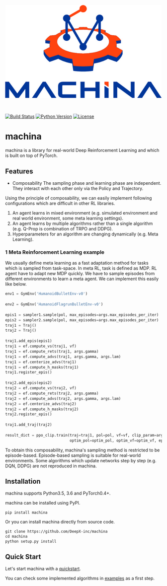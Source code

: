 <div align="center"><img src="assets/machina_logo.jpg" width="800"/></div>

<br />
<br />

[![Build Status](https://travis-ci.com/DeepX-inc/machina.svg?token=xZEqXwSaqc7xZ2saWZa2&branch=master)](https://travis-ci.com/DeepX-inc/machina)
[![Python Version](https://img.shields.io/pypi/pyversions/Django.svg)](https://github.com/DeepX-inc/machina)
[![License](https://img.shields.io/badge/license-MIT-blue.svg)](https://github.com/DeepX-inc/machina/blob/master/LICENSE)

# machina

machina is a library for real-world Deep Reinforcement Learning and which is built on top of PyTorch.

## Features
+ Composability
  The sampling phase and learning phase are independent. They interact with each other only via the Policy and Trajectory.

Using the principle of composability, we can easily implement following configurations which are difficult in other RL libraries.
1. An agent learns in mixed environment (e.g. simulated environment and real world environment, some meta learning settings).
2. An agent learns by multiple algorithms rather than a single algorithm (e.g. Q-Prop is combination of TRPO and DDPG).
3. Hyperparameters for an algorithm are changing dynamically (e.g. Meta Learning).

### 1 Meta Reinforcement Learning example
We usually define meta learning as a fast adaptation method for tasks which is sampled from task-space.
In meta RL, task is defined as MDP.
RL agent have to adapt new MDP quickly.
We have to sample episodes from different environments to learn a meta agent.
We can implement this easily like below.

```python:run_mixed_env.py
env1 = GymEnv('HumanoidBulletEnv-v0')

env2 = GymEnv('HumanoidFlagrunBulletEnv-v0')

epis1 = sampler1.sample(pol, max_episodes=args.max_episodes_per_iter)
epis2 = sampler2.sample(pol, max_episodes=args.max_episodes_per_iter)
traj1 = Traj()
traj2 = Traj()

traj1.add_epis(epis1)
traj1 = ef.compute_vs(traj1, vf)
traj1 = ef.compute_rets(traj1, args.gamma)
traj1 = ef.compute_advs(traj1, args.gamma, args.lam)
traj1 = ef.centerize_advs(traj1)
traj1 = ef.compute_h_masks(traj1)
traj1.register_epis()

traj2.add_epis(epis2)
traj2 = ef.compute_vs(traj2, vf)
traj2 = ef.compute_rets(traj2, args.gamma)
traj2 = ef.compute_advs(traj2, args.gamma, args.lam)
traj2 = ef.centerize_advs(traj2)
traj2 = ef.compute_h_masks(traj2)
traj2.register_epis()

traj1.add_traj(traj2)

result_dict = ppo_clip.train(traj=traj1, pol=pol, vf=vf, clip_param=args.clip_param,
                             optim_pol=optim_pol, optim_vf=optim_vf, epoch=args.epoch_per_iter, batch_size=args.batch_size, max_grad_norm=args.max_grad_norm)
```


To obtain this composability, machina's sampling method is restricted to be episode-based. Episode-based sampling is suitable for real-world environments. Some algorithms which update networks step by step (e.g. DQN, DDPG) are not reproduced in machina.


## Installation

machina supports Python3.5, 3.6 and PyTorch0.4+.

machina can be installed using PyPI.
```
pip install machina
```

Or you can install machina directly from source code.
```
git clone https://github.com/DeepX-inc/machina
cd machina
python setup.py install
```

## Quick Start
Let's start machina with a [quickstart](https://github.com/DeepX-inc/machina/tree/master/example/quickstart).

You can check some implemented algorithms in [examples](https://github.com/DeepX-inc/machina/tree/master/example) as a first step.


